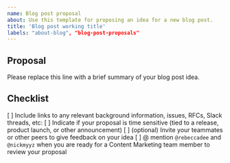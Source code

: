 ```yaml
---
name: Blog post proposal
about: Use this template for proposing an idea for a new blog post.
title: 'Blog post working title'
labels: "about-blog", "blog-post-proposals"
---
```


## Proposal

Please replace this line with a brief summary of your blog post idea.

## Checklist

[ ] Include links to any relevant background information, issues, RFCs, Slack threads, etc:
[ ] Indicate if your proposal is time sensitive (tied to a release, product launch, or other announcement)
[ ] (optional) Invite your teammates or other peers to give feedback on your idea
[ ] @ mention `@rebeccadee` and `@nickmyyz` when you are ready for a Content Marketing team member to review your proposal
